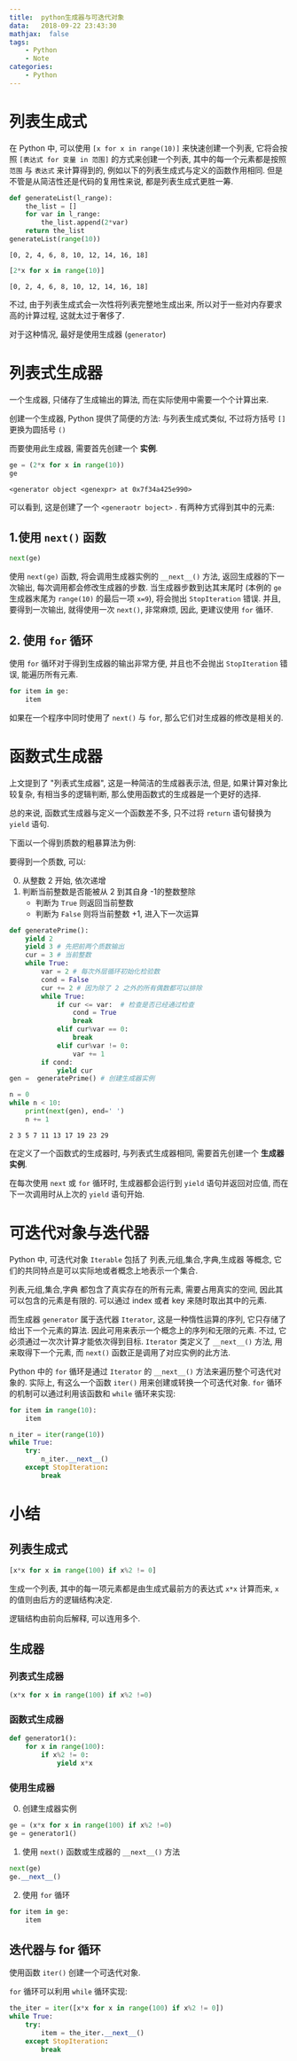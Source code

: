 ```yaml
---
title:  python生成器与可迭代对象
data:   2018-09-22 23:43:30
mathjax:  false
tags:
    - Python
    - Note
categories:
    - Python
---
```


# 列表生成式

在 Python 中, 可以使用 `[x for x in range(10)]` 来快速创建一个列表, 它将会按照 `[表达式 for 变量 in 范围]` 的方式来创建一个列表, 其中的每一个元素都是按照 `范围` 与 `表达式` 来计算得到的, 例如以下的列表生成式与定义的函数作用相同. 但是不管是从简洁性还是代码的复用性来说, 都是列表生成式更胜一筹.

```python
def generateList(l_range):
    the_list = []
    for var in l_range:
        the_list.append(2*var)
    return the_list
generateList(range(10))
```

    [0, 2, 4, 6, 8, 10, 12, 14, 16, 18]

```python
[2*x for x in range(10)]
```

    [0, 2, 4, 6, 8, 10, 12, 14, 16, 18]

不过, 由于列表生成式会一次性将列表完整地生成出来, 所以对于一些对内存要求高的计算过程, 这就太过于奢侈了.

对于这种情况, 最好是使用生成器 (`generator`)

# 列表式生成器

一个生成器, 只储存了生成输出的算法, 而在实际使用中需要一个个计算出来.

创建一个生成器, Python 提供了简便的方法: 与列表生成式类似, 不过将方括号 `[]` 更换为圆括号 `()`

而要使用此生成器, 需要首先创建一个 **实例**.

```python
ge = (2*x for x in range(10))
ge
```

    <generator object <genexpr> at 0x7f34a425e990>

可以看到, 这是创建了一个 `<generaotr boject>` . 有两种方式得到其中的元素:

## 1.使用 `next()` 函数

```python
next(ge)
```

使用 `next(ge)` 函数, 将会调用生成器实例的 `__next__()` 方法, 返回生成器的下一次输出, 每次调用都会修改生成器的步数. 当生成器步数到达其末尾时 (本例的 `ge` 生成器末尾为 `range(10)` 的最后一项 `x=9`), 将会抛出 `StopIteration` 错误. 并且, 要得到一次输出, 就得使用一次 `next()`, 非常麻烦, 因此, 更建议使用 `for` 循环.

## 2. 使用 `for` 循环

使用 `for` 循环对于得到生成器的输出非常方便, 并且也不会抛出 `StopIteration` 错误, 能遍历所有元素.

```python
for item in ge:
    item
```

如果在一个程序中同时使用了 `next()` 与 `for`, 那么它们对生成器的修改是相关的.

# 函数式生成器

上文提到了 "列表式生成器", 这是一种简洁的生成器表示法, 但是, 如果计算对象比较复杂, 有相当多的逻辑判断, 那么使用函数式的生成器是一个更好的选择.

总的来说, 函数式生成器与定义一个函数差不多, 只不过将 `return` 语句替换为 `yield` 语句.

下面以一个得到质数的粗暴算法为例:

要得到一个质数, 可以:

0. 从整数 2 开始, 依次递增
0. 判断当前整数是否能被从 2 到其自身 -1的整数整除
    - 判断为 `True` 则返回当前整数
    - 判断为 `False` 则将当前整数 +1, 进入下一次运算

```python
def generatePrime():
    yield 2
    yield 3 # 先把前两个质数输出
    cur = 3 # 当前整数
    while True:
        var = 2 # 每次外层循环初始化检验数
        cond = False
        cur += 2 # 因为除了 2 之外的所有偶数都可以排除
        while True:
            if cur <= var:  # 检查是否已经通过检查
                cond = True
                break
            elif cur%var == 0:
                break
            elif cur%var != 0:
                var += 1
        if cond:
            yield cur
gen =  generatePrime() # 创建生成器实例
```

```python
n = 0
while n < 10:
    print(next(gen), end=' ')
    n += 1
```

```
2 3 5 7 11 13 17 19 23 29
```

在定义了一个函数式的生成器时, 与列表式生成器相同, 需要首先创建一个 **生成器实例**.

在每次使用 `next` 或 `for` 循环时, 生成器都会运行到 `yield` 语句并返回对应值, 而在下一次调用时从上次的 `yield` 语句开始.

# 可迭代对象与迭代器

Python 中, 可迭代对象 `Iterable` 包括了 列表,元组,集合,字典,生成器 等概念, 它们的共同特点是可以实际地或者概念上地表示一个集合.

列表,元组,集合,字典 都包含了真实存在的所有元素, 需要占用真实的空间, 因此其可以包含的元素是有限的. 可以通过 index 或者 key 来随时取出其中的元素.

而生成器 `generator` 属于迭代器 `Iterator`, 这是一种惰性运算的序列, 它只存储了给出下一个元素的算法. 因此可用来表示一个概念上的序列和无限的元素. 不过, 它必须通过一次次计算才能依次得到目标. `Iterator` 类定义了 `__next__()` 方法, 用来取得下一个元素, 而 `next()` 函数正是调用了对应实例的此方法.

Python 中的 `for` 循环是通过 `Iterator` 的 `__next__()` 方法来遍历整个可迭代对象的. 实际上, 有这么一个函数 `iter()` 用来创建或转换一个可迭代对象. `for` 循环的机制可以通过利用该函数和 `while` 循环来实现:

```python
for item in range(10):
    item
```

```python
n_iter = iter(range(10))
while True:
    try:
        n_iter.__next__()
    except StopIteration:
        break
```

# 小结

## 列表生成式

```python
[x*x for x in range(100) if x%2 != 0]
```

生成一个列表, 其中的每一项元素都是由生成式最前方的表达式 `x*x` 计算而来, `x` 的值则由后方的逻辑结构决定.

逻辑结构由前向后解释, 可以连用多个.

## 生成器

### 列表式生成器

```python
(x*x for x in range(100) if x%2 !=0)
```

### 函数式生成器

```python
def generator1():
    for x in range(100):
        if x%2 != 0:
            yield x*x
```

### 使用生成器

0. 创建生成器实例

```python
ge = (x*x for x in range(100) if x%2 !=0)
ge = generator1()
```

1. 使用 `next()` 函数或生成器的 `__next__()` 方法

```python
next(ge)
ge.__next__()
```

2. 使用 `for` 循环

```python
for item in ge:
    item
```

## 迭代器与 for 循环

使用函数 `iter()` 创建一个可迭代对象.

`for` 循环可以利用 `while` 循环实现:

```python
the_iter = iter([x*x for x in range(100) if x%2 != 0])
while True:
    try:
        item = the_iter.__next__()
    except StopIteration:
        break
```
